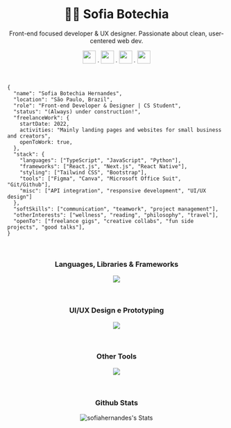 <div align="center">
	<h1>👩‍💻 Sofia Botechia</h1>
	<p align="center">
    		Front-end focused developer & UX designer. Passionate about clean, user-centered web dev.<br/>
	    	<div>
			<a href="https://github.com/sofiahernandes"><img height="30px" src="https://skillicons.dev/icons?i=github"/></a><span> ∙ </span>
		      	<a href="https://www.linkedin.com/in/sofiahernandes"><img height="30px" src="https://skillicons.dev/icons?i=linkedin"/></a><span> ∙ </span>
		      	<a href="mailto:sofiahernandes.dev@gmail.com"><img height="30px" src="https://skillicons.dev/icons?i=gmail"/></a><span> ∙ </span>
		      	<a href="https://www.instagram.com/sofiabotechiaa/"><img height="30px" src="https://skillicons.dev/icons?i=instagram"/></a>
	    	</div>
  	</p>
</div>
<br/>

```
{
  "name": "Sofia Botechia Hernandes",
  "location": "São Paulo, Brazil",
  "role": "Front-end Developer & Designer | CS Student",
  "status": "(Always) under construction!",
  "freelanceWork": {
	startDate: 2022,
	activities: "Mainly landing pages and websites for small business and creators",
	openToWork: true,
  },
  "stack": {
    "languages": ["TypeScript", "JavaScript", "Python"],
    "frameworks": ["React.js", "Next.js", "React Native"],
    "styling": ["Tailwind CSS", "Bootstrap"],
    "tools": ["Figma", "Canva", "Microsoft Office Suit", "Git/Github"],
    "misc": ["API integration", "responsive development", "UI/UX design"]
  },
  "softSkills": ["communication", "teamwork", "project management"],
  "otherInterests": ["wellness", "reading", "philosophy", "travel"],
  "openTo": ["freelance gigs", "creative collabs", "fun side projects", "good talks"],
}
```
<br/>

<div align="center">
	<h3>Languages, Libraries & Frameworks</h3>
	<p align="center">
	  <a href="https://skillicons.dev">
	    <img src="https://skillicons.dev/icons?i=ts,js,html,css,react,next,nodejs,py&perline=4" />
	  </a>
	</p>
	<br/>
	<h3>UI/UX Design e Prototyping</h3>
	<p align="center">
	  <a href="https://skillicons.dev">
	    <img src="https://skillicons.dev/icons?i=figma,bootstrap,tailwind,materialui" />
	  </a>
	</p>
	</br>
	<h3>Other Tools</h3>
	<p align="center">
	  <a href="https://skillicons.dev">
	    <img src="https://skillicons.dev/icons?i=git,github,vscode,pycharm" />
	  </a>
	</p>
</div>
<br/>

<div align="center">
	<h3>Github Stats</h3>

![sofiahernandes's Stats](https://github-readme-stats.vercel.app/api?username=sofiahernandes&theme=prussian&show_icons=true&hide_border=true&count_private=true)
</div>
